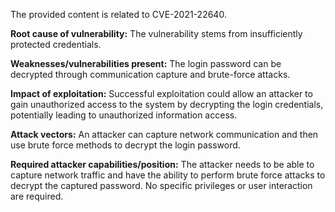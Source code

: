 The provided content is related to CVE-2021-22640.

**Root cause of vulnerability:**
The vulnerability stems from insufficiently protected credentials.

**Weaknesses/vulnerabilities present:**
The login password can be decrypted through communication capture and brute-force attacks.

**Impact of exploitation:**
Successful exploitation could allow an attacker to gain unauthorized access to the system by decrypting the login credentials, potentially leading to unauthorized information access.

**Attack vectors:**
An attacker can capture network communication and then use brute force methods to decrypt the login password.

**Required attacker capabilities/position:**
The attacker needs to be able to capture network traffic and have the ability to perform brute force attacks to decrypt the captured password. No specific privileges or user interaction are required.